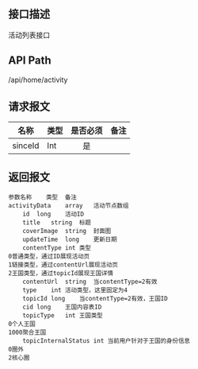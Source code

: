 ## 接口描述
活动列表接口
## API Path
/api/home/activity
## 请求报文
|名称         |类型           |是否必须   |备注                                 |
|-------------|:--------------|:---------:|:------------------------------------|
|sinceId    |Int    |是    |    |
## 返回报文
    参数名称	类型	备注
    activityData	array	活动节点数组
    	id	long	活动ID
    	title	string	标题
    	coverImage	string	封面图
    	updateTime	long	更新日期
    	contentType	int	类型
    0普通类型，通过ID展现活动页
    1链接类型，通过contentUrl展现活动页
    2王国类型，通过topicId展现王国详情
    	contentUrl	string	当contentType=2有效
    	type	int	活动类型，这里固定为4
    	topicId	long	当contentType=2有效，王国ID
    	cid	long	王国内容表ID
    	topicType	int	王国类型
    0个人王国
    1000聚合王国
    	topicInternalStatus	int	当前用户针对于王国的身份信息
    0圈外
    2核心圈
    
